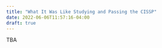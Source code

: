 ```yaml
---
title: "What It Was Like Studying and Passing the CISSP"
date: 2022-06-06T11:57:16-04:00
draft: true
---
```


TBA
